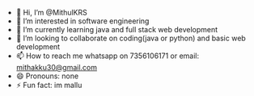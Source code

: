 - 👋 Hi, I’m @MithulKRS
- 👀 I’m interested in software engineering
- 🌱 I’m currently learning java and full stack web development
- 💞️ I’m looking to collaborate on coding(java or python) and basic web development
- 📫 How to reach me whatsapp on 7356106171 or email: mithakku30@gmail.com
- 😄 Pronouns: none
- ⚡ Fun fact: im mallu

<!---
MithulKRS/MithulKRS is a ✨ special ✨ repository because its `README.md` (this file) appears on your GitHub profile.
You can click the Preview link to take a look at your changes.
--->
